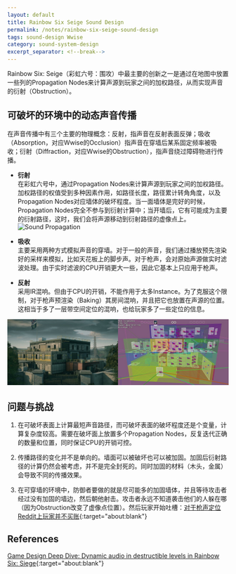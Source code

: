 ```yaml
---
layout: default
title: Rainbow Six Seige Sound Design
permalink: /notes/rainbow-six-seige-sound-design
tags: sound-design Wwise
category: sound-system-design
excerpt_separator: <!--break-->
---
```

Rainbow Six: Seige（彩虹六号：围攻）中最主要的创新之一是通过在地图中放置一些列的Propagation Nodes来计算声源到玩家之间的加权路径，从而实现声音的衍射（Obstruction）。

<!--break-->

## 可破坏的环境中的动态声音传播

在声音传播中有三个主要的物理概念：反射，指声音在反射表面反弹；吸收（Absorption，对应Wwise的Occlusion）指声音在穿墙后某系固定频率被吸收；衍射（Diffraction，对应Wwise的Obstruction），指声音绕过障碍物进行传播。

* **衍射**  
在彩虹六号中，通过Propagation Nodes来计算声源到玩家之间的加权路径。加权路径的权值受到多种因素作用，如路径长度，路径累计转角角度，以及Propagation Nodes对应墙体的破坏程度。当一面墙体是完好的时候，Propagation Nodes完全不参与到衍射计算中；当开墙后，它有可能成为主要的衍射路径，这时，我们会将声源移动到衍射路径的虚像点上。
![Sound Propagation](https://www.gamasutra.com/db_area/images/Siege%201.jpg)

* **吸收**  
主要采用两种方式模拟声音的穿墙。对于一般的声音，我们通过播放预先渲染好的采样来模拟，比如天花板上的脚步声。对于枪声，会对原始声源做实时滤波处理。由于实时滤波的CPU开销更大一些，因此它基本上只应用于枪声。

* **反射**  
采用IR混响。但由于CPU的开销，不能作用于太多Instance。为了克服这个限制，对于枪声预渲染（Baking）其房间混响，并且把它也放置在声源的位置。这相当于多了一层带空间定位的混响，也给玩家多了一些定位的信息。

![global_wind](\assets\images\siege5.jpg)

## 问题与挑战

1. 在可破坏表面上计算最短声音路径，而可破坏表面的破坏程度还是个变量，计算复杂度较高。需要在破坏面上放置多个Propagation Nodes，反复迭代正确的数量和位置，同时保证CPU的开销可控。  

2. 传播路径的变化并不是单向的。墙面可以被破坏也可以被加固。加固后衍射路径的计算仍然会被考虑，并不是完全封死的。同时加固的材料（木头，金属）会导致不同的传播效果。  

3. 在可穿墙的环境中，防御者要做的就是尽可能多的加固墙体，并且等待攻击者经过没有加固的墙边，然后朝他射击。攻击者永远不知道袭击他们的人躲在哪（因为Obstruction改变了虚像点位置）。然后玩家开始吐槽：[对于枪声定位Reddit上玩家并不买账](https://www.reddit.com/r/Rainbow6/comments/5oqwbz/great_article_on_how_rainbow_six_siege_audio/){:target="about:blank"} 

## References

[Game Design Deep Dive: Dynamic audio in destructible levels in Rainbow Six: Siege](https://www.gamasutra.com/view/news/288565/Game_Design_Deep_Dive_Dynamic_audio_in_destructible_levels_in_Rainbow_Six_Siege.php){:target="about:blank"}

